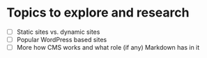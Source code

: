 # Topics to explore and research

- [ ] Static sites vs. dynamic sites
- [ ] Popular WordPress based sites
- [ ] More how CMS works and what role (if any) Markdown has in it